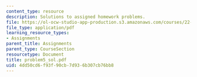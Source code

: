 ```yaml
---
content_type: resource
description: Solutions to assigned homework problems.
file: https://ol-ocw-studio-app-production.s3.amazonaws.com/courses/22-314j-structural-mechanics-in-nuclear-power-technology-fall-2006/4dd50cd6f93f90cb7d936b307cb76bb8_problem5_sol.pdf
file_type: application/pdf
learning_resource_types:
- Assignments
parent_title: Assignments
parent_type: CourseSection
resourcetype: Document
title: problem5_sol.pdf
uid: 4dd50cd6-f93f-90cb-7d93-6b307cb76bb8
---
```

